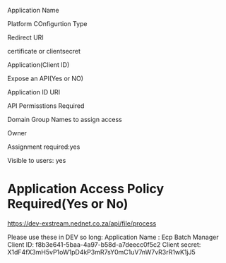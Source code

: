 Application Name

Platform COnfigurtion Type

Redirect URI

certificate or clientsecret

Application(Client ID)

Expose an API(Yes or NO)

Application ID URI

API Permisstions Required

Domain Group Names to assign access

Owner

Assignment required:yes

Visible to users: yes

Application Access Policy Required(Yes or No)
=========================
https://dev-exstream.nednet.co.za/api/file/process

Please use these in DEV so long: 
Application Name : Ecp Batch Manager
Client ID: f8b3e641-5baa-4a97-b58d-a7deecc0f5c2
Client secret: X1dF4fX3mH5vP1oW1pD4kP3mR7sY0mC1uV7nW7vR3rR1wK1jJ5
